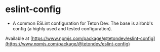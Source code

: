 # eslint-config

* A common ESLint configuration for Teton Dev. The base is airbnb's config (a highly used and tested configuration).

Available at [https://www.npmjs.com/package/@tetondev/eslint-config](https://www.npmjs.com/package/@tetondev/eslint-config)
